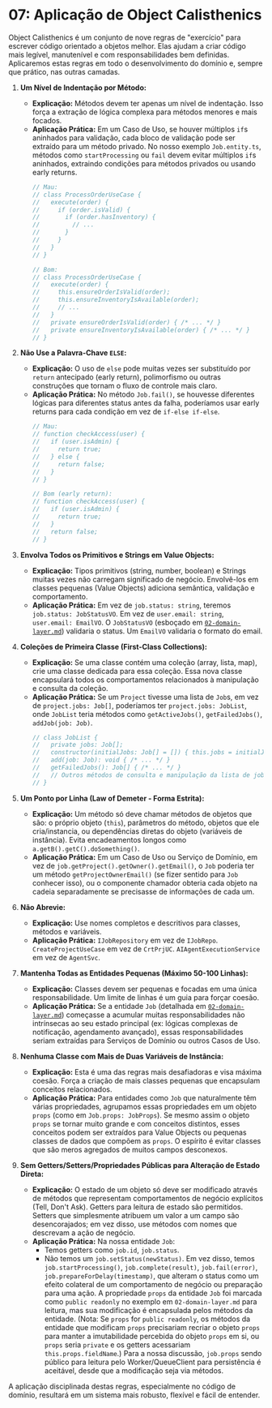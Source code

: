 # 07: Aplicação de Object Calisthenics

Object Calisthenics é um conjunto de nove regras de "exercício" para escrever código orientado a objetos melhor. Elas ajudam a criar código mais legível, manutenível e com responsabilidades bem definidas. Aplicaremos estas regras em todo o desenvolvimento do domínio e, sempre que prático, nas outras camadas.

1.  **Um Nível de Indentação por Método:**
    *   **Explicação:** Métodos devem ter apenas um nível de indentação. Isso força a extração de lógica complexa para métodos menores e mais focados.
    *   **Aplicação Prática:** Em um Caso de Uso, se houver múltiplos `if`s aninhados para validação, cada bloco de validação pode ser extraído para um método privado. No nosso exemplo `Job.entity.ts`, métodos como `startProcessing` ou `fail` devem evitar múltiplos `if`s aninhados, extraindo condições para métodos privados ou usando early returns.
        ```typescript
        // Mau:
        // class ProcessOrderUseCase {
        //   execute(order) {
        //     if (order.isValid) {
        //       if (order.hasInventory) {
        //         // ...
        //       }
        //     }
        //   }
        // }

        // Bom:
        // class ProcessOrderUseCase {
        //   execute(order) {
        //     this.ensureOrderIsValid(order);
        //     this.ensureInventoryIsAvailable(order);
        //     // ...
        //   }
        //   private ensureOrderIsValid(order) { /* ... */ }
        //   private ensureInventoryIsAvailable(order) { /* ... */ }
        // }
        ```

2.  **Não Use a Palavra-Chave `ELSE`:**
    *   **Explicação:** O uso de `else` pode muitas vezes ser substituído por `return` antecipado (early return), polimorfismo ou outras construções que tornam o fluxo de controle mais claro.
    *   **Aplicação Prática:** No método `Job.fail()`, se houvesse diferentes lógicas para diferentes status antes da falha, poderíamos usar early returns para cada condição em vez de `if-else if-else`.
        ```typescript
        // Mau:
        // function checkAccess(user) {
        //   if (user.isAdmin) {
        //     return true;
        //   } else {
        //     return false;
        //   }
        // }

        // Bom (early return):
        // function checkAccess(user) {
        //   if (user.isAdmin) {
        //     return true;
        //   }
        //   return false;
        // }
        ```

3.  **Envolva Todos os Primitivos e Strings em Value Objects:**
    *   **Explicação:** Tipos primitivos (string, number, boolean) e Strings muitas vezes não carregam significado de negócio. Envolvê-los em classes pequenas (Value Objects) adiciona semântica, validação e comportamento.
    *   **Aplicação Prática:** Em vez de `job.status: string`, teremos `job.status: JobStatusVO`. Em vez de `user.email: string`, `user.email: EmailVO`. O `JobStatusVO` (esboçado em [`02-domain-layer.md`](./02-domain-layer.md#211-entidade-job-exemplo-detalhado)) validaria o status. Um `EmailVO` validaria o formato do email.

4.  **Coleções de Primeira Classe (First-Class Collections):**
    *   **Explicação:** Se uma classe contém uma coleção (array, lista, map), crie uma classe dedicada para essa coleção. Essa nova classe encapsulará todos os comportamentos relacionados à manipulação e consulta da coleção.
    *   **Aplicação Prática:** Se um `Project` tivesse uma lista de `Job`s, em vez de `project.jobs: Job[]`, poderíamos ter `project.jobs: JobList`, onde `JobList` teria métodos como `getActiveJobs()`, `getFailedJobs()`, `addJob(job: Job)`.
        ```typescript
        // class JobList {
        //   private jobs: Job[];
        //   constructor(initialJobs: Job[] = []) { this.jobs = initialJobs; }
        //   add(job: Job): void { /* ... */ }
        //   getFailedJobs(): Job[] { /* ... */ }
        //   // Outros métodos de consulta e manipulação da lista de jobs
        // }
        ```

5.  **Um Ponto por Linha (Law of Demeter - Forma Estrita):**
    *   **Explicação:** Um método só deve chamar métodos de objetos que são: o próprio objeto (`this`), parâmetros do método, objetos que ele cria/instancia, ou dependências diretas do objeto (variáveis de instância). Evita encadeamentos longos como `a.getB().getC().doSomething()`.
    *   **Aplicação Prática:** Em um Caso de Uso ou Serviço de Domínio, em vez de `job.getProject().getOwner().getEmail()`, o `Job` poderia ter um método `getProjectOwnerEmail()` (se fizer sentido para `Job` conhecer isso), ou o componente chamador obteria cada objeto na cadeia separadamente se precisasse de informações de cada um.

6.  **Não Abrevie:**
    *   **Explicação:** Use nomes completos e descritivos para classes, métodos e variáveis.
    *   **Aplicação Prática:** `IJobRepository` em vez de `IJobRepo`. `CreateProjectUseCase` em vez de `CrtPrjUC`. `AIAgentExecutionService` em vez de `AgentSvc`.

7.  **Mantenha Todas as Entidades Pequenas (Máximo 50-100 Linhas):**
    *   **Explicação:** Classes devem ser pequenas e focadas em uma única responsabilidade. Um limite de linhas é um guia para forçar coesão.
    *   **Aplicação Prática:** Se a entidade `Job` (detalhada em [`02-domain-layer.md`](./02-domain-layer.md#211-entidade-job-exemplo-detalhado)) começasse a acumular muitas responsabilidades não intrínsecas ao seu estado principal (ex: lógicas complexas de notificação, agendamento avançado), essas responsabilidades seriam extraídas para Serviços de Domínio ou outros Casos de Uso.

8.  **Nenhuma Classe com Mais de Duas Variáveis de Instância:**
    *   **Explicação:** Esta é uma das regras mais desafiadoras e visa máxima coesão. Força a criação de mais classes pequenas que encapsulam conceitos relacionados.
    *   **Aplicação Prática:** Para entidades como `Job` que naturalmente têm várias propriedades, agrupamos essas propriedades em um objeto `props` (como em `Job.props: JobProps`). Se mesmo assim o objeto `props` se tornar muito grande e com conceitos distintos, esses conceitos podem ser extraídos para Value Objects ou pequenas classes de dados que compõem as `props`. O espírito é evitar classes que são meros agregados de muitos campos desconexos.

9.  **Sem Getters/Setters/Propriedades Públicas para Alteração de Estado Direta:**
    *   **Explicação:** O estado de um objeto só deve ser modificado através de métodos que representam comportamentos de negócio explícitos (Tell, Don't Ask). Getters para leitura de estado são permitidos. Setters que simplesmente atribuem um valor a um campo são desencorajados; em vez disso, use métodos com nomes que descrevam a ação de negócio.
    *   **Aplicação Prática:** Na nossa entidade `Job`:
        *   Temos getters como `job.id`, `job.status`.
        *   Não temos um `job.setStatus(newStatus)`. Em vez disso, temos `job.startProcessing()`, `job.complete(result)`, `job.fail(error)`, `job.prepareForDelay(timestamp)`, que alteram o status como um efeito colateral de um comportamento de negócio ou preparação para uma ação. A propriedade `props` da entidade `Job` foi marcada como `public readonly` no exemplo em `02-domain-layer.md` para leitura, mas sua modificação é encapsulada pelos métodos da entidade. (Nota: Se `props` for `public readonly`, os métodos da entidade que modificam `props` precisariam recriar o objeto `props` para manter a imutabilidade percebida do objeto `props` em si, ou `props` seria `private` e os getters acessariam `this.props.fieldName`.) Para a nossa discussão, `job.props` sendo público para leitura pelo Worker/QueueClient para persistência é aceitável, desde que a modificação seja via métodos.

A aplicação disciplinada destas regras, especialmente no código de domínio, resultará em um sistema mais robusto, flexível e fácil de entender.
```
